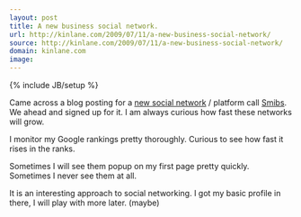 ```yaml
---
layout: post
title: A new business social network.
url: http://kinlane.com/2009/07/11/a-new-business-social-network/
source: http://kinlane.com/2009/07/11/a-new-business-social-network/
domain: kinlane.com
image: 
---
```

{% include JB/setup %}<p>Came across a blog posting for a <a href="http://smibs.com">new social network</a> / platform call <a href="Smibs">Smibs</a>. We ahead and signed up for it. I am always curious how fast these networks will grow.<p></p>
I monitor my Google rankings pretty thoroughly. Curious to see how fast it rises in the ranks.<p></p>
Sometimes I will see them popup on my first page pretty quickly. Sometimes I never see them at all.<p></p>
It is an interesting approach to social networking. I got my basic profile in there, I will play with more later. (maybe)
</p>
